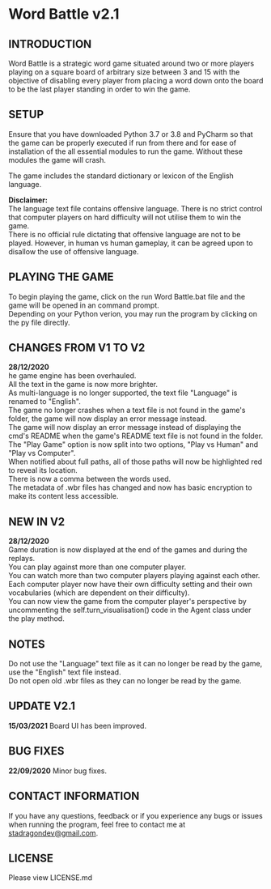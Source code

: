 # Word Battle v2.1
INTRODUCTION
--------------------------------------------------------------------------------
Word Battle is a strategic word game situated around two or more players playing on a square board of arbitrary size between 3 and 15 with the objective of disabling every player from placing a word down onto the board to be the last player standing in order to win the game.


SETUP
--------------------------------------------------------------------------------
Ensure that you have downloaded Python 3.7 or 3.8 and PyCharm so that the game can be properly executed if run from there and for ease of installation of the all essential modules to run the game. Without these modules the game will crash.

The game includes the standard dictionary or lexicon of the English language.

**Disclaimer:**<br />
The language text file contains offensive language. There is no strict control that computer players on hard difficulty will not utilise them to win the game.<br />
There is no official rule dictating that offensive language are not to be played. However, in human vs human gameplay, it can be agreed upon to disallow the use of offensive language.

PLAYING THE GAME
--------------------------------------------------------------------------------
To begin playing the game, click on the run Word Battle.bat file and the game will be opened in an command prompt.<br />
Depending on your Python verion, you may run the program by clicking on the py file directly.


CHANGES FROM V1 TO V2
--------------------------------------------------------------------------------
**28/12/2020**<br />
he game engine has been overhauled.<br />
All the text in the game is now more brighter.<br />
As multi-language is no longer supported, the text file "Language" is renamed to "English".<br />
The game no longer crashes when a text file is not found in the game's folder, the game will now display an error message instead.<br />
The game will now display an error message instead of displaying the cmd's README when the game's README text file is not found in the folder.<br />
The "Play Game" option is now split into two options, "Play vs Human" and "Play vs Computer".<br />
When notified about full paths, all of those paths will now be highlighted red to reveal its location.<br />
There is now a comma between the words used.<br />
The metadata of .wbr files has changed and now has basic encryption to make its content less accessible.


NEW IN V2
--------------------------------------------------------------------------------
**28/12/2020**<br />
Game duration is now displayed at the end of the games and during the replays.<br />
You can play against more than one computer player.<br />
You can watch more than two computer players playing against each other.<br />
Each computer player now have their own difficulty setting and their own vocabularies (which are dependent on their difficulty).<br />
You can now view the game from the computer player's perspective by uncommenting the self.turn_visualisation() code in the Agent class under the play method.<br />


NOTES
--------------------------------------------------------------------------------
Do not use the "Language" text file as it can no longer be read by the game, use the "English" text file instead.<br />
Do not open old .wbr files as they can no longer be read by the game.


UPDATE V2.1
--------------------------------------------------------------------------------
**15/03/2021**
Board UI has been improved.


BUG FIXES
--------------------------------------------------------------------------------
**22/09/2020**
Minor bug fixes.


CONTACT INFORMATION
--------------------------------------------------------------------------------
If you have any questions, feedback or if you experience any bugs or issues when running the program, feel free to contact me at stadragondev@gmail.com.

LICENSE
--------------------------------------------------------------------------------
Please view LICENSE.md
